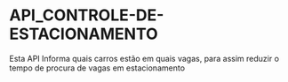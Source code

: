 # API_CONTROLE-DE-ESTACIONAMENTO
Esta API Informa quais carros estão em quais vagas, para assim reduzir o tempo de procura de vagas em estacionamento
